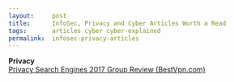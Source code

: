 ```yaml
---
layout:     post
title:      InfoSec, Privacy and Cyber Articles Worth a Read
tags:       articles cyber cyber-explained
permalink:  infosec-privacy-articles
---
```


**Privacy**<br>
[Privacy Search Engines 2017 Group Review (BestVpn.com)](https://www.bestvpn.com/privacy-search-engines/)<br>